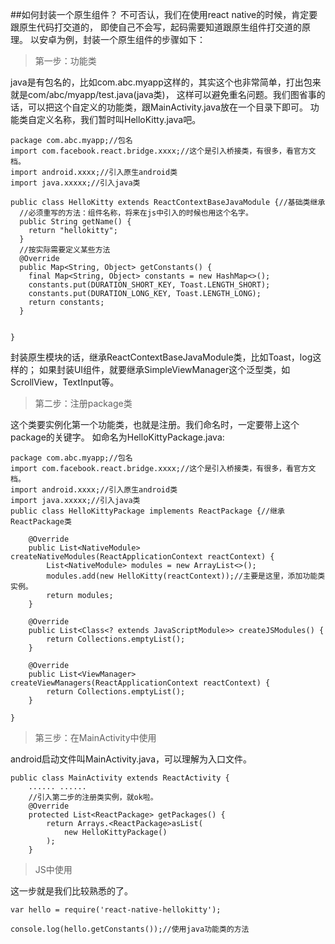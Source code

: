 ##如何封装一个原生组件？
不可否认，我们在使用react native的时候，肯定要跟原生代码打交道的，
即使自己不会写，起码需要知道跟原生组件打交道的原理。
以安卓为例，封装一个原生组件的步骤如下：

>第一步：功能类

java是有包名的，比如com.abc.myapp这样的，其实这个也非常简单，打出包来就是com/abc/myapp/test.java(java类)，
这样可以避免重名问题。我们图省事的话，可以把这个自定义的功能类，跟MainActivity.java放在一个目录下即可。
功能类自定义名称，我们暂时叫HelloKitty.java吧。
```
package com.abc.myapp;//包名
import com.facebook.react.bridge.xxxx;//这个是引入桥接类，有很多，看官方文档。
import android.xxxx;//引入原生android类
import java.xxxxx;//引入java类

public class HelloKitty extends ReactContextBaseJavaModule {//基础类继承
  //必须重写的方法：组件名称，将来在js中引入的时候也用这个名字。
  public String getName() {
    return "hellokitty";
  }
  //按实际需要定义某些方法
  @Override
  public Map<String, Object> getConstants() {
    final Map<String, Object> constants = new HashMap<>();
    constants.put(DURATION_SHORT_KEY, Toast.LENGTH_SHORT);
    constants.put(DURATION_LONG_KEY, Toast.LENGTH_LONG);
    return constants;
  }


}
```
封装原生模块的话，继承ReactContextBaseJavaModule类，比如Toast，log这样的；
如果封装UI组件，就要继承SimpleViewManager这个泛型类，如ScrollView，TextInput等。

>第二步：注册package类

这个类要实例化第一个功能类，也就是注册。我们命名时，一定要带上这个package的关键字。
如命名为HelloKittyPackage.java:

```
package com.abc.myapp;//包名
import com.facebook.react.bridge.xxxx;//这个是引入桥接类，有很多，看官方文档。
import android.xxxx;//引入原生android类
import java.xxxxx;//引入java类
public class HelloKittyPackage implements ReactPackage {//继承ReactPackage类

    @Override
    public List<NativeModule> createNativeModules(ReactApplicationContext reactContext) {
        List<NativeModule> modules = new ArrayList<>();
        modules.add(new HelloKitty(reactContext));//主要是这里，添加功能类实例。
        return modules;
    }

    @Override
    public List<Class<? extends JavaScriptModule>> createJSModules() {
        return Collections.emptyList();
    }

    @Override
    public List<ViewManager> createViewManagers(ReactApplicationContext reactContext) {
        return Collections.emptyList();
    }

}
```

>第三步：在MainActivity中使用

android启动文件叫MainActivity.java，可以理解为入口文件。

```
public class MainActivity extends ReactActivity {
    ...... ......
    //引入第二步的注册类实例，就ok啦。
    @Override
    protected List<ReactPackage> getPackages() {
        return Arrays.<ReactPackage>asList(
            new HelloKittyPackage()
        );
    }
```

>JS中使用

这一步就是我们比较熟悉的了。

```
var hello = require('react-native-hellokitty');

console.log(hello.getConstants());//使用java功能类的方法


```
